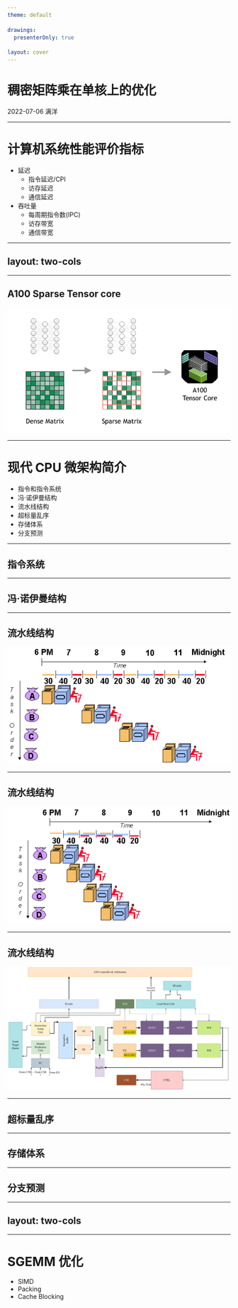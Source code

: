 ```yaml
---
theme: default 

drawings:
  presenterOnly: true

layout: cover
---
```



# 稠密矩阵乘在单核上的优化

2022-07-06 满洋

---


# 计算机系统性能评价指标

- 延迟
  - 指令延迟/CPI
  - 访存延迟
  - 通信延迟
- 吞吐量
  - 每周期指令数(IPC)
  - 访存带宽
  - 通信带宽

--- 
layout: two-cols
---

<template v-slot:default>

# HPC 系统性能指标

- 峰值算力 (xxops)
  - 整数 (Ops)
  - 浮点 (Flops)
</template>

<template v-slot:right>

![](/Nvidia-H100.png)

</template>

---

## A100 Sparse Tensor core

<Transform :scale="0.9">

![](/Nvidia-A100-sparse-tensor-core.png)


</Transform>

---

# 现代 CPU 微架构简介

- 指令和指令系统
- 冯·诺伊曼结构
- 流水线结构
- 超标量乱序
- 存储体系
- 分支预测

---

## 指令系统

---

## 冯·诺伊曼结构

---


## 流水线结构

<Transform :scale="1.3">

![](/CPU-laundry1.gif)

</Transform>

---

## 流水线结构

<Transform :scale="1.2">

![](/CPU-laundry2.gif)

</Transform>

---

## 流水线结构

<Transform :scale="0.9">

![](/CPU-pipeline.svg)

</Transform>

---

## 超标量乱序

---

## 存储体系

---

## 分支预测

---
layout: two-cols
---


<template v-slot:default>

# Roofline Model

- 计算强度
- 确定瓶颈

$def:  计算强度  = \frac{峰值算力/Flops}{峰值带宽/Bps}$

</template>
<template v-slot:right>

![](/Roofline-sw26010.png)

</template>

---

# SGEMM 优化

- SIMD
- Packing
- Cache Blocking



